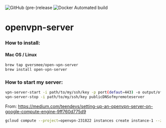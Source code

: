 ![GitHub (pre-)release](https://img.shields.io/github/release-pre/gversmee/openvpn-server.svg)
![Docker Automated build](https://img.shields.io/docker/automated/gversmee/openvpn-server.svg)

# openvpn-server

### How to install:
#### Mac OS / Linux

``` bash
brew tap gversmee/open-vpn-server
brew install open-vpn-server
```

### How to start my server:
``` bash
vpn-server-start -i path/to/my/ssh/key -p port(defaut=443) -o output/of/the/config/file publicDNSofmyremoteserver
vpn-server-stop -i path/to/my/ssh/key publicDNSofmyremoteserver
```





From: https://medium.com/teendevs/setting-up-an-openvpn-server-on-google-compute-engine-9ff760d775d9

``` bash
gcloud compute --project=openvpn-231822 instances create instance-1 --zone=us-east1-b --machine-type=f1-micro --subnet=default --network-tier=PREMIUM --can-ip-forward --maintenance-policy=MIGRATE --service-account=946316501079-compute@developer.gserviceaccount.com --scopes=https://www.googleapis.com/auth/devstorage.read_only,https://www.googleapis.com/auth/logging.write,https://www.googleapis.com/auth/monitoring.write,https://www.googleapis.com/auth/servicecontrol,https://www.googleapis.com/auth/service.management.readonly,https://www.googleapis.com/auth/trace.append --tags=https-server --image=cos-stable-72-11316-136-0 --image-project=cos-cloud --boot-disk-size=10GB --boot-disk-type=pd-standard --boot-disk-device-name=instance-1
```

